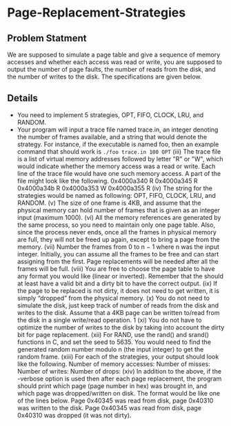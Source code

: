 # Page-Replacement-Strategies
## Problem Statment
We are supposed to simulate a page table and give a sequence of memory accesses and whether each access was read or write, you are supposed to output the number of page faults, the number of reads from the disk, and the number of writes to the disk. The specifications are given below.
## Details
* You need to implement 5 strategies, OPT, FIFO, CLOCK, LRU, and RANDOM.
* Your program will input a trace file named trace.in, an integer denoting the number of frames available, and a string that would denote the strategy. For instance, if the executable is named foo, then an example command that should work is ```` ./foo trace.in 100 OPT ````
(iii) The trace file is a list of virtual memory addresses followed by letter "R" or "W", which
would indicate whether the memory access was a read or write. Each line of the trace file
would have one such memory access. A part of the file might look like the following.
0x4000a340 R
0x4000a345 R
0x4000a34b R
0x4000a353 W
0x4000a355 R
(iv) The string for the strategies would be named as following: OPT, FIFO, CLOCK, LRU,
and RANDOM.
(v) The size of one frame is 4KB, and assume that the physical memory can hold number of
frames that is given as an integer input (maximum 1000).
(vi) All the memory references are generated by the same process, so you need to maintain
only one page table. Also, since the process never ends, once all the frames in physical
memory are full, they will not be freed up again, except to bring a page from the memory.
(vii) Number the frames from 0 to n − 1 where n was the input integer. Initially, you can
assume all the frames to be free and can start assigning from the first. Page replacements
will be needed after all the frames will be full.
(viii) You are free to choose the page table to have any format you would like (linear or inverted).
Remember that the should at least have a valid bit and a dirty bit to have the correct
output.
(ix) If the page to be replaced is not dirty, it does not need to get written, it is simply “dropped”
from the physical memory.
(x) You do not need to simulate the disk, just keep track of number of reads from the disk
and writes to the disk. Assume that a 4KB page can be written to/read from the disk in
a single write/read operation.
1
(xi) You do not have to optimize the number of writes to the disk by taking into account the
dirty bit for page replacement.
(xii) For RAND, use the rand() and srand() functions in C, and set the seed to 5635. You
would need to find the generated random number modulo n (the input integer) to get the
random frame.
(xiii) For each of the strategies, your output should look like the following.
Number of memory accesses:
Number of misses:
Number of writes:
Number of drops:
(xiv) In addition to the above, if the -verbose option is used then after each page replacement,
the program should print which page (page number in hex) was brought in, and which
page was dropped/written on disk. The format would be like one of the lines below.
Page 0x40345 was read from disk, page 0x40310 was written to the disk.
Page 0x40345 was read from disk, page 0x40310 was dropped (it was not dirty).

